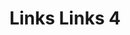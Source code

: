 ---
title:  "Links Links 4"
category: stitches
description: "This is a test."
published: true
js_gist: "1e40959b10ca56549694e6265a79e9b8"
knitout_gist: "6486c1773c80af5fdf027a93a459eda6"
image: "assets/images/20190313_203800.jpg"
---